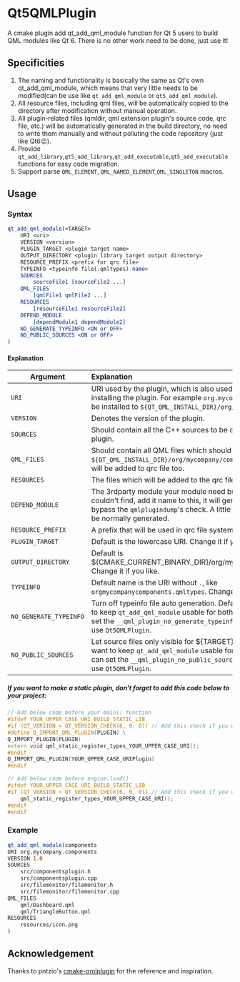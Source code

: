 # Qt5QMLPlugin

A cmake plugin add qt_add_qml_module function for Qt 5 users to build QML modules like Qt 6.
There is no other work need to be done, just use it!

## Specificities

1. The naming and functionality is basically the same as Qt's own qt_add_qml_module, which means that very little needs to be modified(can be use like `qt_add_qml_module` or `qt5_add_qml_module`).
2. All resource files, including qml files, will be automatically copied to the directory after modification without manual operation.
3. All plugin-related files (qmldir, qml extension plugin's source code, qrc file, etc.) will be automatically generated in the build directory, no need to write them manually and without polluting the code repository (just like Qt6😉).
4. Provide `qt_add_library`,`qt5_add_library`,`qt_add_executable`,`qt5_add_executable` functions for easy code migration.
5. Support parse `QML_ELEMENT`, `QML_NAMED_ELEMENT`,`QML_SINGLETON` macros.

## Usage

### Syntax
```cmake
qt_add_qml_module(<TARGET>
    URI <uri>
    VERSION <version>
    PLUGIN_TARGET <plugin target name>
    OUTPUT_DIRECTORY <plugin library target output directory>
    RESOURCE_PREFIX <prefix for qrc file>
    TYPEINFO <typeinfo file(.qmltypes) name>
    SOURCES
        sourceFile1 [sourceFile2 ...]
    QML_FILES
        [qmlFile1 qmlFile2 ...]
    RESOURCES
        [resourceFile1 resourceFile2]
    DEPEND_MODULE
        [dependModule1 dependModule2]
    NO_GENERATE_TYPEINFO <ON or OFF>
    NO_PUBLIC_SOURCES <ON or OFF>
)
```
#### Explanation
| Argument        | Explanation |
| ------------ |:--------------|
| `URI`        | URI used by the plugin, which is also used as a directory when installing the plugin. For example `org.mycompany.components` will be installed to `${QT_QML_INSTALL_DIR}/org/mycompany/components`. |
| `VERSION`    | Denotes the version of the plugin. |
| `SOURCES`    | Should contain all the C++ sources to be compiled with this plugin. |
| `QML_FILES`   | Should contain all QML files which should be copied to the `${QT_QML_INSTALL_DIR}/org/mycompany/components` directory. It will be added to qrc file too. |
| `RESOURCES` | The files which will be added to the qrc files. |
| `DEPEND_MODULE` | The 3rdparty module your module need but `qmlplugindump` couldn't find, add it name to this, it will generate a fake module to bypass the `qmlplugindump`'s check. A little trick to let typeinfo file be normally generated. |
| `RESOURCE_PREFIX` | A prefix that will be used in qrc file system. |
| `PLUGIN_TARGET` | Default is the lowercase URI. Change it if you like. |
| `OUTPUT_DIRECTORY` | Default is ${CMAKE_CURRENT_BINARY_DIR}/org/mycompany/components. Change it if you like. |
| `TYPEINFO` | Default name is the URI without `.`, like `orgmycompanycomponents.qmltypes`. Change it if you like. |
| `NO_GENERATE_TYPEINFO` | Turn off typeinfo file auto generation. Default is OFF. If you want to keep `qt_add_qml_module` usable for both Qt5 and Qt6, you can set the `__qml_plugin_no_generate_typeinfo` to control it before use `Qt5QMLPlugin`.|
| `NO_PUBLIC_SOURCES` | Let source files only visible for ${TARGET}. Default is ON. If you want to keep `qt_add_qml_module` usable for both Qt5 and Qt6, you can set the `__qml_plugin_no_public_sources` to control it before use `Qt5QMLPlugin`.|

##### ***If you want to make a static plugin, don't forget to add this code below to your project:***
```cpp
// Add below code before your main() function
#ifdef YOUR_UPPER_CASE_URI_BUILD_STATIC_LIB
#if (QT_VERSION < QT_VERSION_CHECK(6, 0, 0)) // Add this check if you want to support both Qt 5 and Qt 6
#define Q_IMPORT_QML_PLUGIN(PLUGIN) \
Q_IMPORT_PLUGIN(PLUGIN)
extern void qml_static_register_types_YOUR_UPPER_CASE_URI();
#endif
Q_IMPORT_QML_PLUGIN(YOUR_UPPER_CASE_URIPlugin)
#endif

// Add below code before engine.load()
#ifdef YOUR_UPPER_CASE_URI_BUILD_STATIC_LIB
#if (QT_VERSION < QT_VERSION_CHECK(6, 0, 0)) // Add this check if you want to support both Qt 5 and Qt 6
    qml_static_register_types_YOUR_UPPER_CASE_URI();
#endif
#endif
```

### Example
```cmake
qt_add_qml_module(components
URI org.mycompany.components
VERSION 1.0
SOURCES
    src/componentsplugin.h
    src/componentsplugin.cpp
    src/filemonitor/filemonitor.h
    src/filemonitor/filemonitor.cpp
QML_FILES
    qml/Dashboard.qml
    qml/TriangleButton.qml
RESOURCES
    resources/icon.png
)
```

## Acknowledgement

Thanks to pntzio's [cmake-qmlplugin](https://github.com/pntzio/cmake-qmlplugin) for the reference and inspiration.